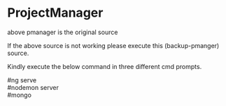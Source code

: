 # ProjectManager

above pmanager is the original source <br>

If the above source is not working please execute this (backup-pmanger) source. <br>

Kindly execute the below command in three different cmd prompts.<br>

#ng serve <br>
#nodemon server <br>
#mongo <br>
